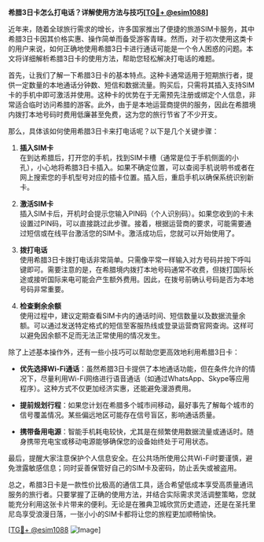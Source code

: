 **希腊3日卡怎么打电话？详解使用方法与技巧[[TG💪+ @esim1088](https://t.me/s/esim1088)]**

近年来，随着全球旅行需求的增长，许多国家推出了便捷的旅游SIM卡服务，其中希腊3日卡因其价格实惠、操作简单而备受游客青睐。然而，对于初次使用这类卡的用户来说，如何正确地使用希腊3日卡进行通话可能是一个令人困惑的问题。本文将详细解析希腊3日卡的使用方法，帮助您轻松解决打电话的难题。

首先，让我们了解一下希腊3日卡的基本特点。这种卡通常适用于短期旅行者，提供一定数量的本地通话分钟数、短信和数据流量。购买后，只需将其插入支持SIM卡的手机中即可激活并使用。这种卡的优势在于无需预先注册或绑定个人信息，非常适合临时访问希腊的游客。此外，由于是本地运营商提供的服务，因此在希腊境内拨打本地号码时费用低廉甚至免费，这为您的旅行节省了不少开支。

那么，具体该如何使用希腊3日卡来打电话呢？以下是几个关键步骤：

1. **插入SIM卡**  
   在到达希腊后，打开您的手机，找到SIM卡槽（通常是位于手机侧面的小孔），小心地将希腊3日卡插入。如果不确定位置，可以查阅手机说明书或者在网上搜索您的手机型号对应的插卡位置。插入后，重启手机以确保系统识别新卡。

2. **激活SIM卡**  
   插入SIM卡后，开机时会提示您输入PIN码（个人识别码）。如果您收到的卡未设置过PIN码，可以直接跳过此步骤。接着，根据运营商的要求，可能需要通过短信或在线平台激活您的SIM卡。激活成功后，您就可以开始使用了。

3. **拨打电话**  
   使用希腊3日卡拨打电话非常简单。只需像平常一样输入对方号码并按下呼叫键即可。需要注意的是，在希腊境内拨打本地号码通常不收费，但拨打国际长途或接听国际来电可能会产生额外费用。因此，在拨号前确认号码是否为本地号码非常重要。

4. **检查剩余余额**  
   使用过程中，建议定期查看SIM卡内的通话时间、短信数量以及数据流量余额。可以通过发送特定格式的短信至客服热线或登录运营商官网查询。这样可以避免因余额不足而无法正常使用的情况发生。

除了上述基本操作外，还有一些小技巧可以帮助您更高效地利用希腊3日卡：

- **优先选择Wi-Fi通话**：虽然希腊3日卡提供了本地通话功能，但在条件允许的情况下，尽量利用Wi-Fi网络进行语音通话（如通过WhatsApp、Skype等应用程序）。这种方式不仅更加经济实惠，还能避免漫游费用。
  
- **提前规划行程**：如果您计划在希腊多个城市间移动，最好事先了解每个城市的信号覆盖情况。某些偏远地区可能存在信号盲区，影响通话质量。

- **携带备用电源**：智能手机耗电较快，尤其是在频繁使用数据流量或通话时。随身携带充电宝或移动电源能够确保您的设备始终处于可用状态。

最后，提醒大家注意保护个人信息安全。在公共场所使用公共Wi-Fi时要谨慎，避免泄露敏感信息；同时妥善保管好自己的SIM卡及密码，防止丢失或被盗用。

总之，希腊3日卡是一款性价比极高的通信工具，适合希望低成本享受高质量通讯服务的旅行者。只要掌握了正确的使用方法，并结合实际需求灵活调整策略，您就能充分利用这张卡片带来的便利。无论是在雅典卫城欣赏历史遗迹，还是在圣托里尼岛享受浪漫日落，一张小小的SIM卡都将让您的旅程更加顺畅愉快。

[[TG💪+ @esim1088](https://t.me/s/esim1088) ![Image](https://i.postimg.cc/4NQfJmqS/Snipaste-2025-05-13-00-14-12.png)]